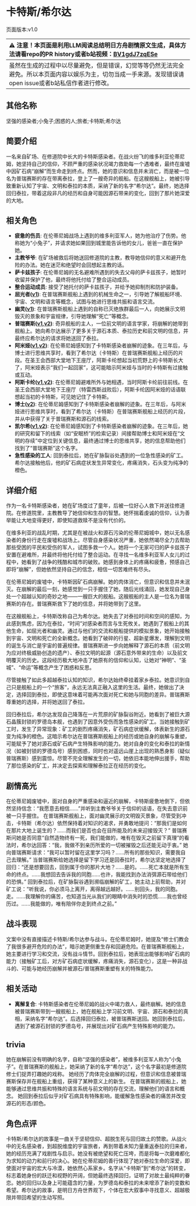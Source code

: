 # 卡特斯/希尔达
页面版本:v1.0
 

| :warning: 注意！本页面是利用LLM阅读总结明日方舟剧情原文生成，具体方法请看repo的PR history或者b站视频：[BV1gdJ7zqESe](https://www.bilibili.com/video/BV1gdJ7zqESe/)         |
|:----------------------------|
| 虽然在生成的过程中以尽量避免，但是错误，幻觉等等仍然无法完全避免。所以本页面内容以娱乐为主，切勿当成一手来源。发现错误请open issue或者b站私信作者进行修改。|



## 其他名称
坚强的感染者;小兔子;困惑的人;旅者;卡特斯;希尔达
## 简要介绍
一名来自矿场、在修道院中长大的卡特斯感染者。在战火纷飞的维多利亚伦蒂尼姆，她坚持自己的信仰，不顾严重的感染状况竭力救助每一个遇难者，最终在废墟中因矿石病“崩解”而生命走到终点。然而，她的意识和信息并未消亡，而是被一位名为普瑞赛斯的存在带离泰拉，登上了一艘奇异的舰船。在这艘舰船上，她被引导致重新认知了宇宙、文明和泰拉的本质，采纳了新的名字“希尔达”。最终，她选择回归泰拉，带着这段非凡的经历和自身可能因源石带来的变化，回到了那片她深爱的大地。
## 相关角色
-   **疲惫的伤员**: 在伦蒂尼姆战场上遇到的维多利亚军人，她为他治疗了伤势。他称她为“小兔子”，并请求她如果回到城里能告诉他的女儿，爸爸一直在保护她。
-   **主教爷爷**: 在矿场被救后将她送回修道院的主教，教导她信仰的意义和避开危险的办法。她在迷茫和绝望时会回想起主教的话。
-   **萨卡兹孩子**: 在伦蒂尼姆的无名避难所遇到的失去父母的萨卡兹孩子，她暂时收留并保护了他，最终将他托付给了整合运动成员。
-   **整合运动成员**: 接受了她托付的萨卡兹孩子，并给予她抑制剂和防护装备。
-   **屈光者([v1](extended_char_qu_guang_zhe.md))**: 在普瑞赛斯舰船上遇到的机械生命之一，引导她了解舰船环境、宇宙、文明和语言等概念，试图与她进行思维共振和语言交流。
-   **幽灵([v1](extended_char_you_ling.md))**: 在普瑞赛斯舰船上遇到的自称已灭绝族群最后一人，向她展示文明毁灭的景象和宇宙规律，引导她理解“死亡”等概念。
-   **普瑞赛斯([v1](extended_char_pu_rui_sai_si.md),[v2](../char_v3/extended_char_pu_rui_sai_si.md))**: 奇异舰船的主人，一位前文明的语言学家，将崩解的她带到舰船上。她向希尔达展示了更多关于源石本质、泰拉历史和前文明的信息，并最终应希尔达的请求将她送回了泰拉。
-   **阿米娅([v1](char_002_amiya.md),[v2](../char_v3/char_002_amiya.md))**: 在伦蒂尼姆感知到了卡特斯感染者崩解的迹象。在三年后，与博士进行思维共享时，看到了希尔达（卡特斯）在普瑞赛斯舰船上经历的片段。在圣王会西部大堂地下王座厅，阿斯卡纶想起当初荒野上的卡特斯长大了，阿米娅表示“我们一起回家”，这可能暗示阿米娅与当时的卡特斯有过接触或互动。
-   **阿斯卡纶([v1](char_4132_ascln.md),[v2](../char_v3/char_4132_ascln.md))**: 在伦蒂尼姆避难所外与她相遇，当时阿斯卡纶前往前线。在圣王会西部大堂地下王座厅（特雷西斯战败后），阿斯卡纶因阿米娅的话语联想起当初的卡特斯，可见她记住了卡特斯。
-   **博士([v2](../char_v3/extended_char_bo_shi.md))**: 在伦蒂尼姆感知到了卡特斯感染者崩解的迹象。在三年后，与阿米娅进行思维共享时，看到了希尔达（卡特斯）在普瑞赛斯舰船上经历的片段，并从中获得了关于普瑞赛斯和源石的线索。
-   **凯尔希([v1](char_003_kalts.md),[v2](../char_v3/char_003_kalts.md))**: 在伦蒂尼姆感知到了卡特斯感染者崩解的迹象。在三年后，她的研究和留下的线索（如“安眠桥”的检索记录）间接帮助博士和阿米娅在“文明的存续”中定位到关键信息，最终通过博士的思维共享，她的信息帮助他们找到了“普瑞赛斯”这个名字。
-   **急性感染的工人**: 回到泰拉后，她在矿脉裂谷处遇到的一位急性感染的矿工。希尔达接触他后，他的矿石病症状发生异常变化，疼痛消失，石头变为纯净的橙色。
## 详细介绍
作为一名卡特斯感染者，她在矿场度过了童年，后被一位好心人救下并送往修道院。在修道院里，主教教导了她信仰和生存的智慧。她怀揣着虔诚的信仰，认为善举能让大地变得更好，即使知道救赎不是没有代价的。

在维多利亚的战乱时期，尤其是在被战火和源石污染的伦蒂尼姆城中，她以无名感染者的身份行走在废墟和战场上。尽管自身感染状况严重，她依然竭尽全力去帮助那些受困的平民和受伤的军人，试图多救一个人。她将一个无家可归的萨卡兹孩子安置在避难所，并最终将他托付给了整合运动。在寻找一名维多利亚军人女儿的过程中，她看到了战争的残酷和城市的破败。她感到身体上的疼痛和疲惫，预感自己即将“崩解”，但她依然坚持自己的信念，相信一切苦难终有尽头。

在伦蒂尼姆的废墟中，卡特斯因矿石病崩解。她的肉体消亡，但意识和信息并未泯灭。在崩解的最后一刻，她感觉到一只手握住了她，随后光线涌回，她发现自己身处一个超越认知的奇妙之地——一艘巨大的舰船。这艘舰船的主人是一位名为普瑞赛斯的存在。普瑞赛斯救下了她的信息，并将她带到了这里。

在这艘舰船上，卡特斯改称自己为希尔达。她失去了对泰拉时间和空间的感知，为此感到焦虑，因为在泰拉，“时间”对感染者而言与生死攸关。她遇到了舰船上的其他生命，如屈光者和幽灵。通过与他们的交流和舰船提供的模拟景象，她开始接触到宇宙、文明和死亡的全新概念。她看到了破碎的行星、超新星爆发，理解到文明的诞生与消亡是宇宙的普遍规律。普瑞赛斯进一步向她解释了源石的本质（前文明为应对终极威胁创造的遗产）、泰拉文明的起源（源石意外带来的生命）以及前文明覆灭的历史。这段经历极大地冲击了她原有的信仰和认知，让她对“神明”、“圣城”、“命运”等概念产生了困惑和反思。

尽管接触了如此多超越泰拉认知的知识，希尔达始终牵挂着家乡泰拉。她意识到自己只是舰船上的一个“旅客”，永远无法真正融入这里的生活。最终，她做出了决定，选择回到泰拉，即使这意味着可能再次面对死亡和她与同胞的差异。普瑞赛斯尊重她的选择，并将她送回了泰拉。

回归泰拉后，希尔达发现自己降落在一片荒原的矿脉裂谷附近。她看到了被巨大源石晶簇封锁的罗德岛本舰，也遇到了因意外受伤而急性感染的矿工。当她接触到矿工时，发生了异常现象：矿工的剧烈疼痛消失，矿石病症状缓解，体表新生的源石变为纯净的橙色。这暗示希尔达在普瑞赛斯舰船上的经历或她自身的崩解与重塑，可能赋予了她对源石或矿石病产生特殊影响的能力。她对自身的变化和泰拉的新情况（如被封锁的罗德岛号）感到困惑，同时也对遥远山崖上出现的熟悉身影（疑似普瑞赛斯）感到震惊。尽管不完全理解发生的一切，她依旧本能地伸出援手，帮助了那位感染的矿工，并决定去探索和理解泰拉正在经历的变化。
## 剧情高光
在伦蒂尼姆废墟中，面对自身的严重感染和逼近的崩解，卡特斯疲惫地倒下，但依然坚持信念：“我愿意去相信......”并听到主教爷爷关于信仰的话语，在失去意识前被一只手握住。
在普瑞赛斯舰船上，面对幽灵展示的文明毁灭景象，尽管受到冲击，卡特斯（希尔达）依然保持着对知识的渴求，并勇敢地提问：“那我们是如何在那片大地上诞生的？......而我们是否也会在目所能及的未来迎接毁灭？”
普瑞赛斯问她是否同意“自然造物终有一死，我们能做的，唯有在毁灭之前留下真理”的看法时，希尔达回答：“我，我做不到亲历所爱的一切被摧毁之后还能无动于衷。”
她向普瑞赛斯请求：“我可以暂时留在这里学习吗？......所有的那些知识，需要我自己去理解。”
当普瑞赛斯给她选择是留下学习还是回泰拉时，希尔达坚定地选择了回归：“还是想要回去，回到属于你的那片大地？......是的。......死亡本就是所有生命的终点。......我想回去告诉我的同胞......也许，我能找到办法消弭源石带给他们的恐惧。”
回到泰拉后，在矿脉裂谷遇到濒临崩解的矿工，她主动上前帮助，并对矿工说：“听我说，你必须马上离开，离得越远越好。......别回头，我的同胞。走。......我理解你的痛苦，也知道当光从我们的眼睛中消失时的恐慌......我也曾经历过。......我能做的，唯有陪伴你走到终点之前。”
## 战斗表现
文案中没有直接描述卡特斯/希尔达参与战斗。在伦蒂尼姆时，她提及“修士们教会了我很多避开危险的办法”，暗示她更侧重生存和回避危险。在普瑞赛斯舰船上，她主要进行学习和交流，没有战斗情节。回到泰拉后，她表现出能够影响矿石病的能力（接触矿工后，对方矿石病症状缓解，疼痛消失，源石变化），这是一种非战斗的、可能与她经历崩解并被源石/普瑞赛斯重塑有关的特殊能力。
## 相关活动
-   **离解复合**: 卡特斯感染者在伦蒂尼姆的战火中竭力救人，最终崩解。她的信息被普瑞赛斯带到一艘舰船上，她在舰船上学习前文明、宇宙、源石和泰拉的真相，采纳名字“希尔达”。后选择回归泰拉，被普瑞赛斯送回。她回到泰拉后，遇到了被源石封锁的罗德岛号，并展现出对矿石病产生特殊影响的能力。
## trivia
她在崩解前没有明确的名字，自称“坚强的感染者”，被维多利亚军人称为“小兔子”。在普瑞赛斯的舰船上，她采纳了新的名字“希尔达”，这个名字最初是修道院修士们捉弄打趣她的戏称。
她经历了肉体完全崩解的过程，但意识和信息被普瑞赛斯保存并在舰船上重组，获得了某种意义上的新生。
在普瑞赛斯的舰船上，她能够通过思维共振和特殊的语言系统与前文明的存在交流，理解他们的语言和概念。
她回到泰拉后似乎对矿石病具有特殊影响，能缓解急性感染者的痛苦并改变源石的形态/颜色。
## 角色点评
卡特斯/希尔达的故事是一曲关于坚韧信仰、超脱生死与回归故土的赞歌。从战火中的无名感染者，到超脱维度的宇宙旅者，再到带着未知力量重返泰拉的归来者，她的经历充满了戏剧性与启示。她没有被绝望和死亡压垮，而是将每一次磨难都化为求知的动力和前行的决心。她在伦蒂尼姆的善行体现了她对泰拉生命的深爱，即使面对宇宙的宏大与冷漠，她依然心系家乡。名字从“卡特斯”到“希尔达”的转变，标志着她身份的跃迁和视野的开阔，但她最终选择回归，证明了对故土最纯粹的眷恋。她的回归以及身上可能蕴含的力量，为罗德岛和泰拉的未来增添了新的变数和希望。希尔达的故事，是明日方舟世界观下，个体在宏大叙事中寻找意义、超越极限并带回希望的生动写照。